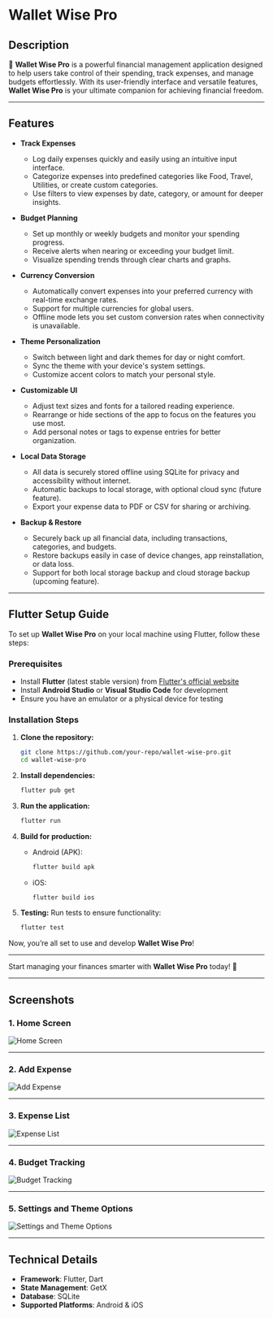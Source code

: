 # Wallet Wise Pro

## Description

💼 **Wallet Wise Pro** is a powerful financial management application designed to help users take control of their spending, track expenses, and manage budgets effortlessly. With its user-friendly interface and versatile features, **Wallet Wise Pro** is your ultimate companion for achieving financial freedom.

---

## Features

- **Track Expenses**

  - Log daily expenses quickly and easily using an intuitive input interface.
  - Categorize expenses into predefined categories like Food, Travel, Utilities, or create custom categories.
  - Use filters to view expenses by date, category, or amount for deeper insights.

- **Budget Planning**

  - Set up monthly or weekly budgets and monitor your spending progress.
  - Receive alerts when nearing or exceeding your budget limit.
  - Visualize spending trends through clear charts and graphs.

- **Currency Conversion**

  - Automatically convert expenses into your preferred currency with real-time exchange rates.
  - Support for multiple currencies for global users.
  - Offline mode lets you set custom conversion rates when connectivity is unavailable.

- **Theme Personalization**

  - Switch between light and dark themes for day or night comfort.
  - Sync the theme with your device's system settings.
  - Customize accent colors to match your personal style.

- **Customizable UI**

  - Adjust text sizes and fonts for a tailored reading experience.
  - Rearrange or hide sections of the app to focus on the features you use most.
  - Add personal notes or tags to expense entries for better organization.

- **Local Data Storage**

  - All data is securely stored offline using SQLite for privacy and accessibility without internet.
  - Automatic backups to local storage, with optional cloud sync (future feature).
  - Export your expense data to PDF or CSV for sharing or archiving.

- **Backup & Restore**

  - Securely back up all financial data, including transactions, categories, and budgets.
  - Restore backups easily in case of device changes, app reinstallation, or data loss.
  - Support for both local storage backup and cloud storage backup (upcoming feature).

---

## Flutter Setup Guide

To set up **Wallet Wise Pro** on your local machine using Flutter, follow these steps:

### Prerequisites

- Install **Flutter** (latest stable version) from [Flutter's official website](https://flutter.dev/docs/get-started/install)
- Install **Android Studio** or **Visual Studio Code** for development
- Ensure you have an emulator or a physical device for testing

### Installation Steps

1. **Clone the repository:**

   ```bash
   git clone https://github.com/your-repo/wallet-wise-pro.git
   cd wallet-wise-pro
   ```

2. **Install dependencies:**

   ```bash
   flutter pub get
   ```

3. **Run the application:**

   ```bash
   flutter run
   ```

4. **Build for production:**

   - Android (APK):
     ```bash
     flutter build apk
     ```
   - iOS:
     ```bash
     flutter build ios
     ```

5. **Testing:**
   Run tests to ensure functionality:

   ```bash
   flutter test
   ```

Now, you’re all set to use and develop **Wallet Wise Pro**!

---

Start managing your finances smarter with **Wallet Wise Pro** today! 🌟


---

## Screenshots

### **1. Home Screen**
![Home Screen](https://github.com/user-attachments/assets/da4e291d-ee17-4ac4-a05e-ce9adb3c0d76)

---

### **2. Add Expense**
![Add Expense](https://github.com/user-attachments/assets/9062469b-1851-431e-b410-bbb8be5218e4)

---

### **3. Expense List**
![Expense List](https://github.com/user-attachments/assets/c673a3c9-6e05-4fed-9cb4-c38a5ead7a42)

---

### **4. Budget Tracking**
![Budget Tracking](https://github.com/user-attachments/assets/6150a917-14c6-46b3-be13-a33043925993)

---

### **5. Settings and Theme Options**
![Settings and Theme Options](https://github.com/user-attachments/assets/09e0562a-43aa-4a62-8f0e-0b8b4305ee9b)

---

## Technical Details

- **Framework**: Flutter, Dart  
- **State Management**: GetX  
- **Database**: SQLite  
- **Supported Platforms**: Android & iOS  
